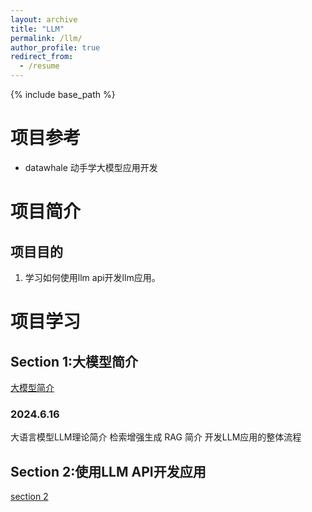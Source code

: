 ```yaml
---
layout: archive
title: "LLM"
permalink: /llm/
author_profile: true
redirect_from:
  - /resume
---
```


{% include base_path %}

# 项目参考
- datawhale 动手学大模型应用开发

# 项目简介
## 项目目的
1. 学习如何使用llm api开发llm应用。

# 项目学习
## Section 1:大模型简介
<a href="https://niysniysniys.github.io/llm/s1/">大模型简介</a>
### 2024.6.16
大语言模型LLM理论简介
检索增强生成 RAG 简介
开发LLM应用的整体流程

## Section 2:使用LLM API开发应用
[section 2](https://niysniysniys.github.io/llm/s2/)
